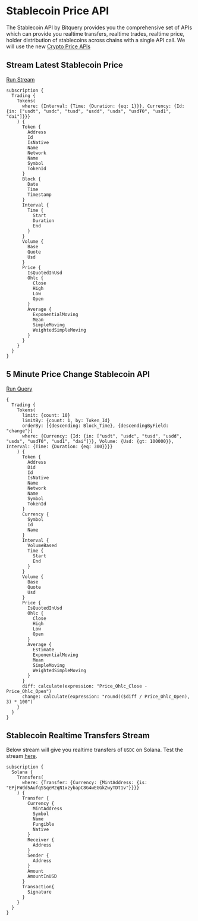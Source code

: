 # Stablecoin Price API

The Stablecoin API by Bitquery provides you the comprehensive set of APIs which can provide you realtime transfers, realtime trades, realtime price, holder distribution of stablecoins across chains with a single API call. We will use the new [Crypto Price APIs](https://docs.bitquery.io/docs/trading/price-index/introduction/)

## Stream Latest Stablecoin Price

[Run Stream](https://ide.bitquery.io/stablecoin-1-second-price-stream)

```
subscription {
  Trading {
    Tokens(
      where: {Interval: {Time: {Duration: {eq: 1}}}, Currency: {Id: {in: ["usdt", "usdc", "tusd", "usdd", "usds", "usd₮0", "usd1", "dai"]}}}
    ) {
      Token {
        Address
        Id
        IsNative
        Name
        Network
        Name
        Symbol
        TokenId
      }
      Block {
        Date
        Time
        Timestamp
      }
      Interval {
        Time {
          Start
          Duration
          End
        }
      }
      Volume {
        Base
        Quote
        Usd
      }
      Price {
        IsQuotedInUsd
        Ohlc {
          Close
          High
          Low
          Open
        }
        Average {
          ExponentialMoving
          Mean
          SimpleMoving
          WeightedSimpleMoving
        }
      }
    }
  }
}

```

## 5 Minute Price Change Stablecoin API

[Run Query](https://ide.bitquery.io/5-minute-price-change-stablecoin-API)

```
{
  Trading {
    Tokens(
      limit: {count: 10}
      limitBy: {count: 1, by: Token_Id}
      orderBy: [{descending: Block_Time}, {descendingByField: "change"}]
      where: {Currency: {Id: {in: ["usdt", "usdc", "tusd", "usdd", "usds", "usd₮0", "usd1", "dai"]}}, Volume: {Usd: {gt: 100000}}, Interval: {Time: {Duration: {eq: 300}}}}
    ) {
      Token {
        Address
        Did
        Id
        IsNative
        Name
        Network
        Name
        Symbol
        TokenId
      }
      Currency {
        Symbol
        Id
        Name
      }
      Interval {
        VolumeBased
        Time {
          Start
          End
        }
      }
      Volume {
        Base
        Quote
        Usd
      }
      Price {
        IsQuotedInUsd
        Ohlc {
          Close
          High
          Low
          Open
        }
        Average {
          Estimate
          ExponentialMoving
          Mean
          SimpleMoving
          WeightedSimpleMoving
        }
      }
      diff: calculate(expression: "Price_Ohlc_Close - Price_Ohlc_Open")
      change: calculate(expression: "round(($diff / Price_Ohlc_Open), 3) * 100")
    }
  }
}

```

## Stablecoin Realtime Transfers Stream

Below stream will give you realtime transfers of `USDC` on Solana. Test the stream [here](https://ide.bitquery.io/stablecoin-transfers-websocket).

```
subscription {
  Solana {
    Transfers(
      where: {Transfer: {Currency: {MintAddress: {is: "EPjFWdd5AufqSSqeM2qN1xzybapC8G4wEGGkZwyTDt1v"}}}}
    ) {
      Transfer {
        Currency {
          MintAddress
          Symbol
          Name
          Fungible
          Native
        }
        Receiver {
          Address
        }
        Sender {
          Address
        }
        Amount
        AmountInUSD
      }
      Transaction{
        Signature
      }
    }
  }
}
```
